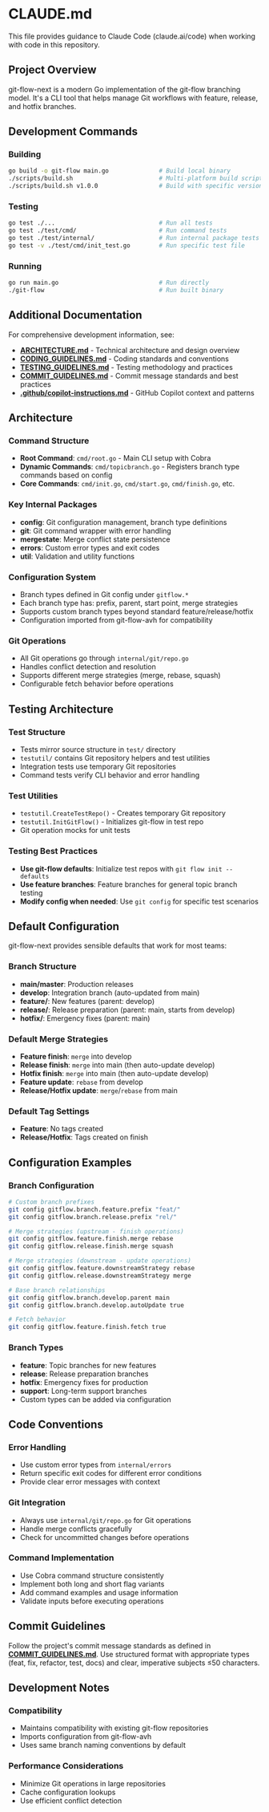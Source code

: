# CLAUDE.md

This file provides guidance to Claude Code (claude.ai/code) when working with code in this repository.

## Project Overview

git-flow-next is a modern Go implementation of the git-flow branching model. It's a CLI tool that helps manage Git workflows with feature, release, and hotfix branches.

## Development Commands

### Building
```bash
go build -o git-flow main.go              # Build local binary
./scripts/build.sh                        # Multi-platform build script
./scripts/build.sh v1.0.0                 # Build with specific version
```

### Testing
```bash
go test ./...                             # Run all tests
go test ./test/cmd/                       # Run command tests
go test ./test/internal/                  # Run internal package tests
go test -v ./test/cmd/init_test.go        # Run specific test file
```

### Running
```bash
go run main.go                            # Run directly
./git-flow                                # Run built binary
```

## Additional Documentation

For comprehensive development information, see:
- **[ARCHITECTURE.md](ARCHITECTURE.md)** - Technical architecture and design overview
- **[CODING_GUIDELINES.md](CODING_GUIDELINES.md)** - Coding standards and conventions
- **[TESTING_GUIDELINES.md](TESTING_GUIDELINES.md)** - Testing methodology and practices
- **[COMMIT_GUIDELINES.md](COMMIT_GUIDELINES.md)** - Commit message standards and best practices
- **[.github/copilot-instructions.md](.github/copilot-instructions.md)** - GitHub Copilot context and patterns

## Architecture

### Command Structure
- **Root Command**: `cmd/root.go` - Main CLI setup with Cobra
- **Dynamic Commands**: `cmd/topicbranch.go` - Registers branch type commands based on config
- **Core Commands**: `cmd/init.go`, `cmd/start.go`, `cmd/finish.go`, etc.

### Key Internal Packages
- **config**: Git configuration management, branch type definitions
- **git**: Git command wrapper with error handling
- **mergestate**: Merge conflict state persistence
- **errors**: Custom error types and exit codes
- **util**: Validation and utility functions

### Configuration System
- Branch types defined in Git config under `gitflow.*`
- Each branch type has: prefix, parent, start point, merge strategies
- Supports custom branch types beyond standard feature/release/hotfix
- Configuration imported from git-flow-avh for compatibility

### Git Operations
- All Git operations go through `internal/git/repo.go`
- Handles conflict detection and resolution
- Supports different merge strategies (merge, rebase, squash)
- Configurable fetch behavior before operations

## Testing Architecture

### Test Structure
- Tests mirror source structure in `test/` directory
- `testutil/` contains Git repository helpers and test utilities
- Integration tests use temporary Git repositories
- Command tests verify CLI behavior and error handling

### Test Utilities
- `testutil.CreateTestRepo()` - Creates temporary Git repository
- `testutil.InitGitFlow()` - Initializes git-flow in test repo
- Git operation mocks for unit tests

### Testing Best Practices
- **Use git-flow defaults**: Initialize test repos with `git flow init --defaults`
- **Use feature branches**: Feature branches for general topic branch testing
- **Modify config when needed**: Use `git config` for specific test scenarios

## Default Configuration

git-flow-next provides sensible defaults that work for most teams:

### Branch Structure
- **main/master**: Production releases
- **develop**: Integration branch (auto-updated from main)
- **feature/**: New features (parent: develop)
- **release/**: Release preparation (parent: main, starts from develop)
- **hotfix/**: Emergency fixes (parent: main)

### Default Merge Strategies
- **Feature finish**: `merge` into develop
- **Release finish**: `merge` into main (then auto-update develop)
- **Hotfix finish**: `merge` into main (then auto-update develop)
- **Feature update**: `rebase` from develop
- **Release/Hotfix update**: `merge`/`rebase` from main

### Default Tag Settings
- **Feature**: No tags created
- **Release/Hotfix**: Tags created on finish

## Configuration Examples

### Branch Configuration
```bash
# Custom branch prefixes
git config gitflow.branch.feature.prefix "feat/"
git config gitflow.branch.release.prefix "rel/"

# Merge strategies (upstream - finish operations)
git config gitflow.feature.finish.merge rebase
git config gitflow.release.finish.merge squash

# Merge strategies (downstream - update operations)
git config gitflow.feature.downstreamStrategy rebase
git config gitflow.release.downstreamStrategy merge

# Base branch relationships
git config gitflow.branch.develop.parent main
git config gitflow.branch.develop.autoUpdate true

# Fetch behavior
git config gitflow.feature.finish.fetch true
```

### Branch Types
- **feature**: Topic branches for new features
- **release**: Release preparation branches
- **hotfix**: Emergency fixes for production
- **support**: Long-term support branches
- Custom types can be added via configuration

## Code Conventions

### Error Handling
- Use custom error types from `internal/errors`
- Return specific exit codes for different error conditions
- Provide clear error messages with context

### Git Integration
- Always use `internal/git/repo.go` for Git operations
- Handle merge conflicts gracefully
- Check for uncommitted changes before operations

### Command Implementation
- Use Cobra command structure consistently
- Implement both long and short flag variants
- Add command examples and usage information
- Validate inputs before executing operations

## Commit Guidelines

Follow the project's commit message standards as defined in **[COMMIT_GUIDELINES.md](COMMIT_GUIDELINES.md)**. Use structured format with appropriate types (feat, fix, refactor, test, docs) and clear, imperative subjects ≤50 characters.

## Development Notes

### Compatibility
- Maintains compatibility with existing git-flow repositories
- Imports configuration from git-flow-avh
- Uses same branch naming conventions by default

### Performance Considerations
- Minimize Git operations in large repositories
- Cache configuration lookups
- Use efficient conflict detection